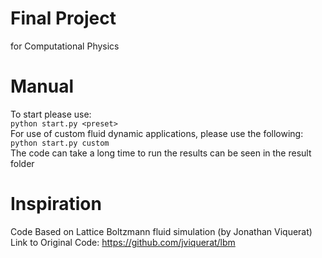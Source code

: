 # Final Project
for Computational Physics

# Manual
To start please use: <br />
```python start.py <preset>``` <br />
For use of custom fluid dynamic applications, please use the following: <br />
```python start.py custom``` <br />
The code can take a long time to run the results can be seen in the result folder <br />

# Inspiration
Code Based on Lattice Boltzmann fluid simulation (by Jonathan Viquerat)
Link to Original Code: https://github.com/jviquerat/lbm
